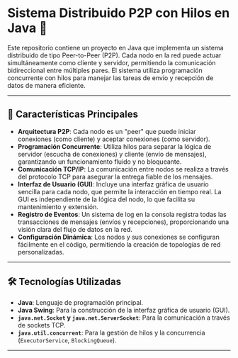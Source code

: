 # Sistema Distribuido P2P con Hilos en Java 🚀

Este repositorio contiene un proyecto en Java que implementa un sistema distribuido de tipo Peer-to-Peer (P2P). Cada nodo en la red puede actuar simultáneamente como cliente y servidor, permitiendo la comunicación bidireccional entre múltiples pares. El sistema utiliza programación concurrente con hilos para manejar las tareas de envío y recepción de datos de manera eficiente.

---

## 🌟 Características Principales

* **Arquitectura P2P**: Cada nodo es un "peer" que puede iniciar conexiones (como cliente) y aceptar conexiones (como servidor).
* **Programación Concurrente**: Utiliza hilos para separar la lógica de servidor (escucha de conexiones) y cliente (envío de mensajes), garantizando un funcionamiento fluido y no bloqueante.
* **Comunicación TCP/IP**: La comunicación entre nodos se realiza a través del protocolo TCP para asegurar la entrega fiable de los mensajes.
* **Interfaz de Usuario (GUI)**: Incluye una interfaz gráfica de usuario sencilla para cada nodo, que permite la interacción en tiempo real. La GUI es independiente de la lógica del nodo, lo que facilita su mantenimiento y extensión. 
* **Registro de Eventos**: Un sistema de log en la consola registra todas las transacciones de mensajes (envíos y recepciones), proporcionando una visión clara del flujo de datos en la red.
* **Configuración Dinámica**: Los nodos y sus conexiones se configuran fácilmente en el código, permitiendo la creación de topologías de red personalizadas.

---

## 🛠️ Tecnologías Utilizadas

* **Java**: Lenguaje de programación principal.
* **Java Swing**: Para la construcción de la interfaz gráfica de usuario (GUI).
* **`java.net.Socket` y `java.net.ServerSocket`**: Para la comunicación a través de sockets TCP.
* **`java.util.concurrent`**: Para la gestión de hilos y la concurrencia (`ExecutorService`, `BlockingQueue`).

---
